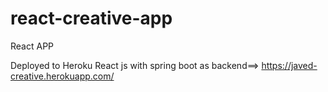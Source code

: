 # react-creative-app 

React APP

Deployed to Heroku React js with spring boot as backend==> https://javed-creative.herokuapp.com/
